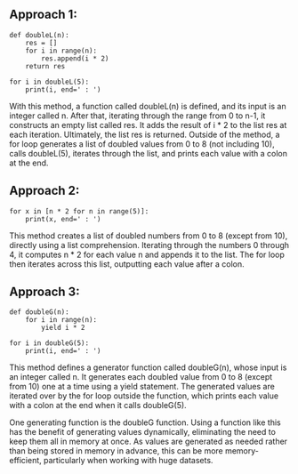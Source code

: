 ## Approach 1:
```
def doubleL(n):
    res = []
    for i in range(n): 
        res.append(i * 2)
    return res

for i in doubleL(5): 
    print(i, end=' : ')
```
With this method, a function called doubleL(n) is defined, and its input is an integer called n. After that, iterating through the range from 0 to n-1, it constructs an empty list called res. It adds the result of i * 2 to the list res at each iteration. Ultimately, the list res is returned. Outside of the method, a for loop generates a list of doubled values from 0 to 8 (not including 10), calls doubleL(5), iterates through the list, and prints each value with a colon at the end.

## Approach 2:
```
for x in [n * 2 for n in range(5)]:
    print(x, end=' : ')
```
This method creates a list of doubled numbers from 0 to 8 (except from 10), directly using a list comprehension. Iterating through the numbers 0 through 4, it computes n * 2 for each value n and appends it to the list. The for loop then iterates across this list, outputting each value after a colon.

## Approach 3:
```
def doubleG(n):
    for i in range(n):
        yield i * 2

for i in doubleG(5):
    print(i, end=' : ')
```
This method defines a generator function called doubleG(n), whose input is an integer called n. It generates each doubled value from 0 to 8 (except from 10) one at a time using a yield statement. The generated values are iterated over by the for loop outside the function, which prints each value with a colon at the end when it calls doubleG(5).

One generating function is the doubleG function. Using a function like this has the benefit of generating values dynamically, eliminating the need to keep them all in memory at once. As values are generated as needed rather than being stored in memory in advance, this can be more memory-efficient, particularly when working with huge datasets.